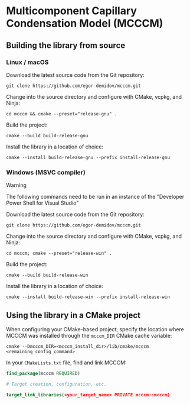 # Multicomponent Capillary Condensation Model (MCCCM)

## Building the library from source

### Linux / macOS

Download the latest source code from the Git repository:
```shell
git clone https://github.com/egor-demidov/mcccm.git
```
Change into the source directory and configure with CMake, vcpkg, and Ninja:
```shell
cd mcccm && cmake --preset="release-gnu" . 
```
Build the project:
```shell
cmake --build build-release-gnu
```
Install the library in a location of choice:
```shell
cmake --install build-release-gnu --prefix install-release-gnu
```

### Windows (MSVC compiler)

> [!WARNING]  
> The following commands need to be run in an instance of the "Developer Power Shell for Visual Studio"

Download the latest source code from the Git repository:
```shell
git clone https://github.com/egor-demidov/mcccm.git
```
Change into the source directory and configure with CMake, vcpkg, and Ninja:
```shell
cd mcccm; cmake --preset="release-win" . 
```
Build the project:
```shell
cmake --build build-release-win
```
Install the library in a location of choice:
```shell
cmake --install build-release-win --prefix install-release-win
```

## Using the library in a CMake project

When configuring your CMake-based project, specify the location where MCCCM was installed
through
the `mcccm_DIR` CMake cache variable:
```shell
cmake --Dmcccm_DIR=<mcccm_install_dir>/lib/cmake/mcccm <remaining_config_command>
```
In your `CMakeLists.txt` file, find and link MCCCM:
```cmake
find_package(mcccm REQUIRED)

# Target creation, configuration, etc.

target_link_libraries(<your_target_name> PRIVATE mcccm::mcccm)
```
